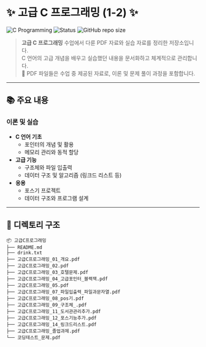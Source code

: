 # ✨ 고급 C 프로그래밍 (1-2) ✨

![C Programming](https://img.shields.io/badge/-C%20Programming-A8B9CC?logo=c&logoColor=white&style=flat)
![Status](https://img.shields.io/badge/Status-Active-green)
![GitHub repo size](https://img.shields.io/github/repo-size/your-username/your-repo-name?color=success)

> **고급 C 프로그래밍** 수업에서 다룬 PDF 자료와 실습 자료를 정리한 저장소입니다.  
> C 언어의 고급 개념을 배우고 실습했던 내용을 문서화하고 체계적으로 관리합니다.  
> 📘 PDF 파일들은 수업 중 제공된 자료로, 이론 및 문제 풀이 과정을 포함합니다.

---

## 📚 주요 내용
### 이론 및 실습
- **C 언어 기초**
  - 포인터의 개념 및 활용
  - 메모리 관리와 동적 할당
- **고급 기능**
  - 구조체와 파일 입출력
  - 데이터 구조 및 알고리즘 (링크드 리스트 등)
- **응용**
  - 포스기 프로젝트
  - 데이터 구조와 프로그램 설계

---

## 📂 디렉토리 구조
```plaintext
📦 고급C프로그래밍
├── README.md
├── drink.txt
├── 고급C프로그래밍_01_개요.pdf
├── 고급C프로그래밍_02.pdf
├── 고급C프로그래밍_03_호텔문제.pdf
├── 고급C프로그래밍_04_고급포인터_블랙잭.pdf
├── 고급C프로그래밍_05.pdf
├── 고급C프로그래밍_07_파일입출력_파일과문자열.pdf
├── 고급C프로그래밍_08_pos기.pdf
├── 고급C프로그래밍_09_구조체_.pdf
├── 고급C프로그래밍_11_도서관관리추가.pdf
├── 고급C프로그래밍_12_포스기능추가.pdf
├── 고급C프로그래밍_14_링크드리스트.pdf
├── 고급C프로그래밍_졸업과제.pdf
└── 코딩테스트_문제.pdf

